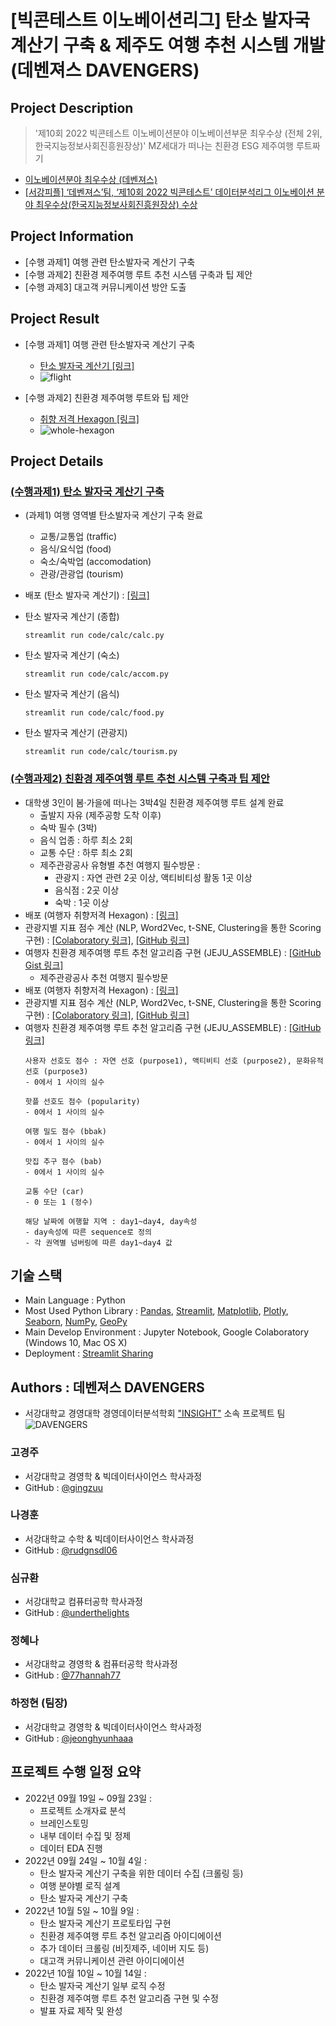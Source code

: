 
# [빅콘테스트 이노베이션리그] 탄소 발자국 계산기 구축 & 제주도 여행 추천 시스템 개발 (데벤져스 DAVENGERS)

## Project Description
> '제10회 2022 빅콘테스트 이노베이션분야 이노베이션부문 최우수상 (전체 2위, 한국지능정보사회진흥원장상)' MZ세대가 떠나는 친환경 ESG 제주여행 루트짜기
-   [이노베이션분야 최우수상 (데벤져스)](https://drive.google.com/file/d/151VNDxsmgUTVG-jY-S0Un1kOCpXDBjil/view)
- [[서강피플] 
‘데벤져스’팀, ‘제10회 2022 빅콘테스트’ 데이터분석리그 이노베이션 분야 최우수상(한국지능정보사회진흥원장상) 수상](https://www.sogang.ac.kr/gopage/goboard2.jsp?bbsConfigFK=58&pkid=536220)

## Project Information
- [수행 과제1] 여행 관련 탄소발자국 계산기 구축
- [수행 과제2] 친환경 제주여행 루트 추천 시스템 구축과 팁 제안
- [수행 과제3] 대고객 커뮤니케이션 방안 도출

## Project Result
- [수행 과제1] 여행 관련 탄소발자국 계산기 구축
    - [탄소 발자국 계산기 [링크]](https://underthelights-davengers-codecalccalc-8i6c7h.streamlitapp.com/)
    - ![flight](https://user-images.githubusercontent.com/46957634/195742249-86ae2aae-00c5-4f95-a50d-91c838538663.gif)

- [수행 과제2] 친환경 제주여행 루트와 팁 제안
    - [취향 저격 Hexagon [링크]](https://underthelights-recommend-tour-input-recommend-input-k4wcm6.streamlitapp.com/)
    - ![whole-hexagon](https://user-images.githubusercontent.com/46957634/195742267-78b2e5c1-abc3-45ff-8b59-4b2d77c97429.gif)

## Project Details
### [(수행과제1) 탄소 발자국 계산기 구축](https://underthelights.github.io/DAVENGERS/carbon-footprint/)
- (과제1) 여행 영역별 탄소발자국 계산기 구축 완료
    - 교통/교통업 (traffic)
    - 음식/요식업 (food)
    - 숙소/숙박업 (accomodation)
    - 관광/관광업 (tourism)
- 배포 (탄소 발자국 계산기) : [[링크]](https://underthelights-davengers-codecalccalc-8i6c7h.streamlitapp.com)

- 탄소 발자국 계산기 (종합)
    ```
    streamlit run code/calc/calc.py
    ```
- 탄소 발자국 계산기 (숙소)
    ```
    streamlit run code/calc/accom.py
    ```
- 탄소 발자국 계산기 (음식)
    ```
    streamlit run code/calc/food.py
    ```
- 탄소 발자국 계산기 (관광지)
    ```
    streamlit run code/calc/tourism.py
    ```

### [(수행과제2) 친환경 제주여행 루트 추천 시스템 구축과 팁 제안](https://underthelights.github.io/DAVENGERS/recsys/)

- 대학생 3인이 봄·가을에 떠나는 3박4일 친환경 제주여행 루트 설계 완료
    - 출발지 자유 (제주공항 도착 이후)
    - 숙박 필수 (3박)
    - 음식 업종 : 하루 최소 2회
    - 교통 수단 : 하루 최소 2회
    - 제주관광공사 유형별 추천 여행지 필수방문 : 
        - 관광지 : 자연 관련 2곳 이상, 액티비티성 활동 1곳 이상 
        - 음식점 : 2곳 이상
        - 숙박 : 1곳 이상
- 배포 (여행자 취향저격 Hexagon) : [[링크]](https://underthelights-recommend-tour-input-recommend-input-k4wcm6.streamlitapp.com)
- 관광지별 지표 점수 계산 (NLP, Word2Vec, t-SNE, Clustering을 통한 Scoring 구현) : [[Colaboratory 링크]](https://colab.research.google.com/drive/1nz9uJD4KzHHdwAb8Lu0sHDP89Q2ofyvz?usp=sharing), [[GitHub 링크]](https://github.com/underthelights/DAVENGERS/blob/main/관광지별_지표_점수_계산.ipynb)
- 여행자 친환경 제주여행 루트 추천 알고리즘 구현 (JEJU_ASSEMBLE) : [[GitHub Gist 링크]](https://gist.github.com/underthelights/723361b1c00249e0c193bb7fbd896c46)
    - 제주관광공사 추천 여행지 필수방문
- 배포 (여행자 취향저격 Hexagon) : [[링크]](https://underthelights-recommend-tour-input-recommend-input-k4wcm6.streamlitapp.com)
- 관광지별 지표 점수 계산 (NLP, Word2Vec, t-SNE, Clustering을 통한 Scoring 구현) : [[Colaboratory 링크]](https://colab.research.google.com/drive/1nz9uJD4KzHHdwAb8Lu0sHDP89Q2ofyvz?usp=sharing), [[GitHub 링크]](https://github.com/underthelights/DAVENGERS/blob/main/관광지별_지표_점수_계산.ipynb)
- 여행자 친환경 제주여행 루트 추천 알고리즘 구현 (JEJU_ASSEMBLE) : [[GitHub 링크]](https://github.com/underthelights/DAVENGERS/blob/main/code/rec/jeju_assemble/JEJU_ASSEMBLE.ipynb)
    ``` 
    사용자 선호도 점수 : 자연 선호 (purpose1), 액티비티 선호 (purpose2), 문화유적 선호 (purpose3)
    - 0에서 1 사이의 실수

    핫플 선호도 점수 (popularity)
    - 0에서 1 사이의 실수

    여행 밀도 점수 (bbak)
    - 0에서 1 사이의 실수
    
    맛집 추구 점수 (bab)
    - 0에서 1 사이의 실수
    
    교통 수단 (car)
    - 0 또는 1 (정수)

    해당 날짜에 여행할 지역 : day1~day4, day속성
    - day속성에 따른 sequence로 정의
    - 각 권역별 넘버링에 따른 day1~day4 값
    ```

## 기술 스택
- Main Language : Python
- Most Used Python Library : [Pandas](https://pandas.pydata.org/), [Streamlit](https://streamlit.io), [Matplotlib](https://matplotlib.org/), [Plotly](https://plotly.com/python/), [Seaborn](https://seaborn.pydata.org/), [NumPy](https://numpy.org/), [GeoPy](https://geopy.readthedocs.io/en/stable/)
- Main Develop Environment : Jupyter Notebook, Google Colaboratory (Windows 10, Mac OS X)
- Deployment : [Streamlit Sharing](https://streamlit.io)


## Authors : 데벤져스 DAVENGERS
- 서강대학교 경영대학 경영데이터분석학회 ["INSIGHT"](https://insight.oopy.io) 소속 프로젝트 팀
![DAVENGERS](https://www.sogang.ac.kr/dataview/board/58/20230119_1730_2710001.jpg)

### 고경주
- 서강대학교 경영학 & 빅데이터사이언스 학사과정 
- GitHub : [@gingzuu](https://github.com/gingzuu)

### 나경훈
- 서강대학교 수학 & 빅데이터사이언스 학사과정 
- GitHub : [@rudgnsdl06](https://github.com/rudgnsdl06)

### 심규환
- 서강대학교 컴퓨터공학 학사과정 
- GitHub : [@underthelights](https://github.com/underthelights)

### 정혜나
- 서강대학교 경영학 & 컴퓨터공학 학사과정 
- GitHub : [@77hannah77](https://github.com/77hannah77)

### 하정현 (팀장)
- 서강대학교 경영학 & 빅데이터사이언스 학사과정 
- GitHub : [@jeonghyunhaaa](https://github.com/jeonghyunhaaa)

## 프로젝트 수행 일정 요약
- 2022년 09월 19일 ~ 09월 23일 : 
    - 프로젝트 소개자료 분석
    - 브레인스토밍
    - 내부 데이터 수집 및 정제
    - 데이터 EDA 진행
- 2022년 09월 24일 ~ 10월 4일 : 
    - 탄소 발자국 계산기 구축을 위한 데이터 수집 (크롤링 등)
    - 여행 분야별 로직 설계
    - 탄소 발자국 계산기 구축 
- 2022년 10월 5일 ~ 10월 9일 : 
    - 탄소 발자국 계산기 프로토타입 구현
    - 친환경 제주여행 루트 추천 알고리즘 아이디에이션
    - 추가 데이터 크롤링 (비짓제주, 네이버 지도 등)
    - 대고객 커뮤니케이션 관련 아이디에이션 
- 2022년 10월 10일 ~ 10월 14일 : 
    - 탄소 발자국 계산기 일부 로직 수정
    - 친환경 제주여행 루트 추천 알고리즘 구현 및 수정
    - 발표 자료 제작 및 완성
